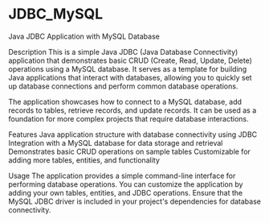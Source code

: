 # JDBC_MySQL

Java JDBC Application with MySQL Database


Description
This is a simple Java JDBC (Java Database Connectivity) application that demonstrates basic CRUD (Create, Read, Update, Delete) operations using a MySQL database. It serves as a template for building Java applications that interact with databases, allowing you to quickly set up database connections and perform common database operations.

The application showcases how to connect to a MySQL database, add records to tables, retrieve records, and update records. It can be used as a foundation for more complex projects that require database interactions.

Features
Java application structure with database connectivity using JDBC
Integration with a MySQL database for data storage and retrieval
Demonstrates basic CRUD operations on sample tables
Customizable for adding more tables, entities, and functionality


Usage
The application provides a simple command-line interface for performing database operations.
You can customize the application by adding your own tables, entities, and JDBC operations.
Ensure that the MySQL JDBC driver is included in your project's dependencies for database connectivity.
